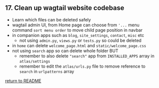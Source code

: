 ## 17. Clean up wagtail website codebase
  - Learn which files can be deleted safely
  - wagtail admin UI, from Home page can choose from `'...` menu command `sort menu order` to move child page position in navbar 
  - in companion apps such as `blog`, `site_settings`, `contact`, `misc` etc
    - not using `admin.py`, `views.py` or `tests.py` so could be deleted
  - in `home` can delete `welcome_page.html` and `static/welcome_page.css`
  - not using `search` app so can delete whole folder BUT
    - remember to also delete `"search"` app from `INSTALLED_APPS` array in `atlas/settings`
    - remember to edit the `atlas/urls.py` file to remove reference to `search` in `urlpatterns` array

[return to README](../README.md#course)